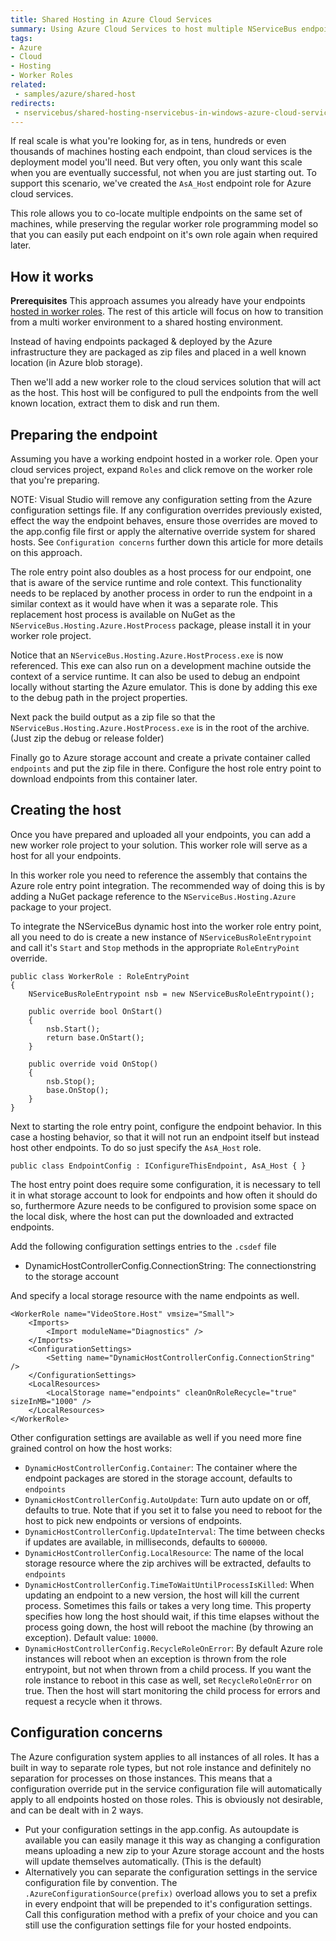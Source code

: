 ```yaml
---
title: Shared Hosting in Azure Cloud Services
summary: Using Azure Cloud Services to host multiple NServiceBus endpoints on a shared pool of machines.
tags:
- Azure
- Cloud
- Hosting
- Worker Roles
related:
 - samples/azure/shared-host
redirects:
 - nservicebus/shared-hosting-nservicebus-in-windows-azure-cloud-services
---
```


If real scale is what you're looking for, as in tens, hundreds or even thousands of machines hosting each endpoint, than cloud services is the deployment model you'll need. But very often, you only want this scale when you are eventually successful, not when you are just starting out. To support this scenario, we've created the `AsA_Hos`t endpoint role for Azure cloud services.

This role allows you to co-locate multiple endpoints on the same set of machines, while preserving the regular worker role programming model so that you can easily put each endpoint on it's own role again when required later.


## How it works

**Prerequisites** This approach assumes you already have your endpoints [hosted in worker roles](hosting-in-azure-cloud-services.md). The rest of this article will focus on how to transition from a multi worker environment to a shared hosting environment.

Instead of having endpoints packaged & deployed by the Azure infrastructure they are packaged as zip files and placed in a well known location (in Azure blob storage).

Then we'll add a new worker role to the cloud services solution that will act as the host. This host will be configured to pull the endpoints from the well known location, extract them to disk and run them.


## Preparing the endpoint

Assuming you have a working endpoint hosted in a worker role. Open your cloud services project, expand `Roles` and click remove on the worker role that you're preparing.

NOTE: Visual Studio will remove any configuration setting from the Azure configuration settings file. If any configuration overrides previously existed, effect the way the endpoint behaves, ensure those overrides are moved to the app.config file first or apply the alternative override system for shared hosts. See `Configuration concerns` further down this article for more details on this approach.

The role entry point also doubles as a host process for our endpoint, one that is aware of the service runtime and role context. This functionality needs to be replaced by another process in order to run the endpoint in a similar context as it would have when it was a separate role. This replacement host process is available on NuGet as the `NServiceBus.Hosting.Azure.HostProcess` package, please install it in your worker role project.

Notice that an `NServiceBus.Hosting.Azure.HostProcess.exe` is now referenced. This exe can also run on a development machine outside the context of a service runtime. It can also be used to debug an endpoint locally without starting the Azure emulator. This is done by adding this exe to the debug path in the project properties.

Next pack the build output as a zip file so that the `NServiceBus.Hosting.Azure.HostProcess.exe` is in the root of the archive. (Just zip the debug or release folder)

Finally go to Azure storage account and create a private container called `endpoints` and put the zip file in there. Configure the host role entry point to download endpoints from this container later.


## Creating the host

Once you have prepared and uploaded all your endpoints, you can add a new worker role project to your solution. This worker role will serve as a host for all your endpoints.

In this worker role you need to reference the assembly that contains the Azure role entry point integration. The recommended way of doing this is by adding a NuGet package reference to the `NServiceBus.Hosting.Azure` package to your project.

To integrate the NServiceBus dynamic host into the worker role entry point, all you need to do is create a new instance of `NServiceBusRoleEntrypoint` and call it's `Start` and `Stop` methods in the appropriate `RoleEntryPoint` override.

```
public class WorkerRole : RoleEntryPoint
{
	NServiceBusRoleEntrypoint nsb = new NServiceBusRoleEntrypoint();
	
	public override bool OnStart()
	{
	    nsb.Start();	
	    return base.OnStart();
	}
	
	public override void OnStop()
	{
	    nsb.Stop();	
	    base.OnStop();
	}
}
```

Next to starting the role entry point, configure the endpoint behavior. In this case a hosting behavior, so that it will not run an endpoint itself but instead host other endpoints. To do so just specify the `AsA_Host` role.

    public class EndpointConfig : IConfigureThisEndpoint, AsA_Host { }

The host entry point does require some configuration, it is necessary to tell it in what storage account to look for endpoints and how often it should do so, furthermore Azure needs to be configured to provision some space on the local disk, where the host can put the downloaded and extracted endpoints.

Add the following configuration settings entries to the `.csdef` file

* DynamicHostControllerConfig.ConnectionString: The connectionstring to the storage account

And specify a local storage resource with the name endpoints as well.

```
<WorkerRole name="VideoStore.Host" vmsize="Small">
	<Imports>
		<Import moduleName="Diagnostics" />
	</Imports>
	<ConfigurationSettings>
		<Setting name="DynamicHostControllerConfig.ConnectionString" />      		
	</ConfigurationSettings>
	<LocalResources>
		<LocalStorage name="endpoints" cleanOnRoleRecycle="true" sizeInMB="1000" />
	</LocalResources>
</WorkerRole>
```

Other configuration settings are available as well if you need more fine grained control on how the host works:

* `DynamicHostControllerConfig.Container`: The container where the endpoint packages are stored in the storage account, defaults to `endpoints`
* `DynamicHostControllerConfig.AutoUpdate`: Turn auto update on or off, defaults to true. Note that if you set it to false you need to reboot for the host to pick new endpoints or versions of endpoints.
* `DynamicHostControllerConfig.UpdateInterval`: The time between checks if updates are available, in milliseconds, defaults to `600000`.
* `DynamicHostControllerConfig.LocalResource`: The name of the local storage resource where the zip archives will be extracted, defaults to `endpoints`
* `DynamicHostControllerConfig.TimeToWaitUntilProcessIsKilled`: When updating an endpoint to a new version, the host will kill the current process. Sometimes this fails or takes a very long time. This property specifies how long the host should wait, if this time elapses without the process going down, the host will reboot the machine (by throwing an exception). Default value: `10000`.
* `DynamicHostControllerConfig.RecycleRoleOnError`: By default Azure role instances will reboot when an exception is thrown from the role entrypoint, but not when thrown from a child process. If you want the role instance to reboot in this case as well, set `RecycleRoleOnError` on true. Then the host will start monitoring the child process for errors and request a recycle when it throws.


## Configuration concerns

The Azure configuration system applies to all instances of all roles. It has a built in way to separate role types, but not role instance and definitely no separation for processes on those instances. This means that a configuration override put in the service configuration file will automatically apply to all endpoints hosted on those roles. This is obviously not desirable, and can be dealt with in 2 ways.

* Put your configuration settings in the app.config. As autoupdate is available you can easily manage it this way as changing a configuration means uploading a new zip to your Azure storage account and the hosts will update themselves automatically. (This is the default)
* Alternatively you can separate the configuration settings in the service configuration file by convention. The `.AzureConfigurationSource(prefix)` overload allows you to set a prefix in every endpoint that will be prepended to it's configuration settings. Call this configuration method with a prefix of your choice and you can still use the configuration settings file for your hosted endpoints.
